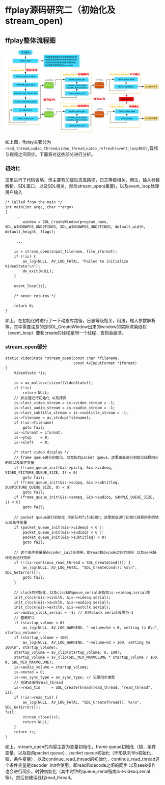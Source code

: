 # ffplay源码研究二（初始化及stream_open)

## ffplay整体流程图

![](./res/ffplay/ffplay_framework.png)

如上图，ffplay主要分为`read_thread`,`audio_thread`,`video_thread`,`video_refresh(event_loop部分)`,音频与视频之间同步。下面将对这些部分进行分析。

### 初始化

这里进行了代码省略，但主要有加载动态库路径，日志等级相关，用法，输入参数解析，SDL窗口，以及SDL相关，然后stream_open(重要)，以及event_loop处理用户输入

```
/* Called from the main */
int main(int argc, char **argv)
{
    ...
        window = SDL_CreateWindow(program_name, SDL_WINDOWPOS_UNDEFINED, SDL_WINDOWPOS_UNDEFINED, default_width, default_height, flags);
        
     ...

    is = stream_open(input_filename, file_iformat);
    if (!is) {
        av_log(NULL, AV_LOG_FATAL, "Failed to initialize VideoState!\n");
        do_exit(NULL);
    }

    event_loop(is);

    /* never returns */

    return 0;
}
```

如上，在初始化时进行了一下动态库路径，日志等级相关，用法，输入参数解析等，其中需要注意的是SDL_CreateWindow出来的window的实际渲染线程（event_loop）要和create的线程是同一个线程，否则会崩溃。

### stream_open部分

```
static VideoState *stream_open(const char *filename,
                               const AVInputFormat *iformat)
{
    VideoState *is;

    is = av_mallocz(sizeof(VideoState));
    if (!is)
        return NULL;
    // 状态值进行初始化 以及拷贝
    is->last_video_stream = is->video_stream = -1;
    is->last_audio_stream = is->audio_stream = -1;
    is->last_subtitle_stream = is->subtitle_stream = -1;
    is->filename = av_strdup(filename);
    if (!is->filename)
        goto fail;
    is->iformat = iformat;
    is->ytop    = 0;
    is->xleft   = 0;

    /* start video display */
    // frame queue进行初始化，以及指向packet queue，这里面会进行初始化线程同步的锁以及条件变量
    if (frame_queue_init(&is->pictq, &is->videoq, VIDEO_PICTURE_QUEUE_SIZE, 1) < 0)
        goto fail;
    if (frame_queue_init(&is->subpq, &is->subtitleq, SUBPICTURE_QUEUE_SIZE, 0) < 0)
        goto fail;
    if (frame_queue_init(&is->sampq, &is->audioq, SAMPLE_QUEUE_SIZE, 1) < 0)
        goto fail;

	// packet queue进行初始化 环形队列fifo初始化 这里面会进行初始化线程同步的锁以及条件变量
    if (packet_queue_init(&is->videoq) < 0 ||
        packet_queue_init(&is->audioq) < 0 ||
        packet_queue_init(&is->subtitleq) < 0)
        goto fail;

	// 这个条件变量是decoder_init会使用，即read和decode之间的同步 以及seek操作也会进行同步
    if (!(is->continue_read_thread = SDL_CreateCond())) {
        av_log(NULL, AV_LOG_FATAL, "SDL_CreateCond(): %s\n", SDL_GetError());
        goto fail;
    }

	// clock的初始化，以及clock的queue_serial会指向is->videoq.serial等
    init_clock(&is->vidclk, &is->videoq.serial);
    init_clock(&is->audclk, &is->audioq.serial);
    init_clock(&is->extclk, &is->extclk.serial);
    is->audio_clock_serial = -1; // 音频clock serial设置为-1
    // 音频相关
    if (startup_volume < 0)
        av_log(NULL, AV_LOG_WARNING, "-volume=%d < 0, setting to 0\n", startup_volume);
    if (startup_volume > 100)
        av_log(NULL, AV_LOG_WARNING, "-volume=%d > 100, setting to 100\n", startup_volume);
    startup_volume = av_clip(startup_volume, 0, 100);
    startup_volume = av_clip(SDL_MIX_MAXVOLUME * startup_volume / 100, 0, SDL_MIX_MAXVOLUME);
    is->audio_volume = startup_volume;
    is->muted = 0;
    is->av_sync_type = av_sync_type; // 记录同步类型
    // 创建读线程read_thread
    is->read_tid     = SDL_CreateThread(read_thread, "read_thread", is);
    if (!is->read_tid) {
        av_log(NULL, AV_LOG_FATAL, "SDL_CreateThread(): %s\n", SDL_GetError());
fail:
        stream_close(is);
        return NULL;
    }
    return is;
}
```

如上，stream_open的内容主要为变量初始化，frame queue初始化（锁，条件变量，以及指向packet queue），packet queue初始化（环形队列fifo初始化，锁，条件变量），以及continue_read_thread的初始化，continue_read_thread这个条件变量是decoder_init会使用，即read和decode之间的同步 以及seek操作也会进行同步。时钟初始化（其中时钟的queue_serial指向is->videoq.serial等）。然后创建读线程read_thread。



